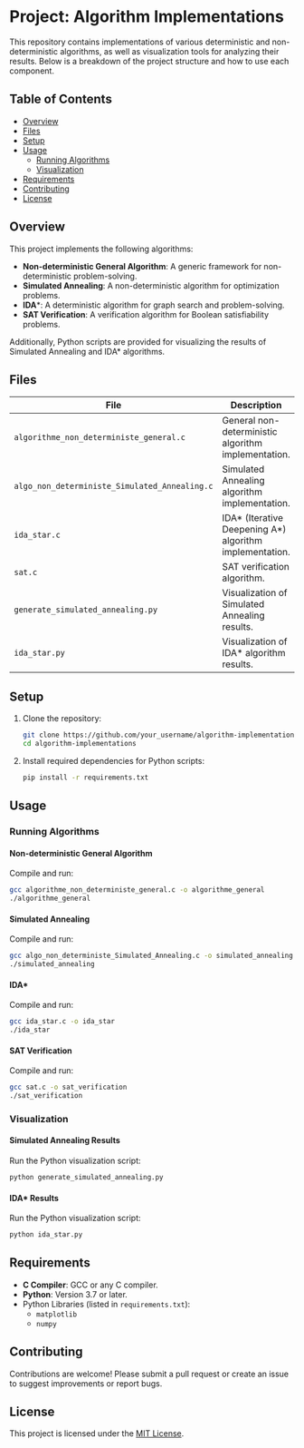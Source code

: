 # Project: Algorithm Implementations

This repository contains implementations of various deterministic and non-deterministic algorithms, as well as visualization tools for analyzing their results. Below is a breakdown of the project structure and how to use each component.

## Table of Contents
- [Overview](#overview)
- [Files](#files)
- [Setup](#setup)
- [Usage](#usage)
  - [Running Algorithms](#running-algorithms)
  - [Visualization](#visualization)
- [Requirements](#requirements)
- [Contributing](#contributing)
- [License](#license)

## Overview
This project implements the following algorithms:
- **Non-deterministic General Algorithm**: A generic framework for non-deterministic problem-solving.
- **Simulated Annealing**: A non-deterministic algorithm for optimization problems.
- **IDA***: A deterministic algorithm for graph search and problem-solving.
- **SAT Verification**: A verification algorithm for Boolean satisfiability problems.

Additionally, Python scripts are provided for visualizing the results of Simulated Annealing and IDA* algorithms.

## Files
| File                              | Description                                      |
|-----------------------------------|--------------------------------------------------|
| `algorithme_non_deterministe_general.c` | General non-deterministic algorithm implementation. |
| `algo_non_deterministe_Simulated_Annealing.c` | Simulated Annealing algorithm implementation.       |
| `ida_star.c`                      | IDA* (Iterative Deepening A*) algorithm implementation. |
| `sat.c`                           | SAT verification algorithm.                      |
| `generate_simulated_annealing.py` | Visualization of Simulated Annealing results.    |
| `ida_star.py`                     | Visualization of IDA* algorithm results.         |

## Setup
1. Clone the repository:
   ```bash
   git clone https://github.com/your_username/algorithm-implementations.git
   cd algorithm-implementations
   ```

2. Install required dependencies for Python scripts:
   ```bash
   pip install -r requirements.txt
   ```

## Usage

### Running Algorithms

#### Non-deterministic General Algorithm
Compile and run:
```bash
gcc algorithme_non_deterministe_general.c -o algorithme_general
./algorithme_general
```

#### Simulated Annealing
Compile and run:
```bash
gcc algo_non_deterministe_Simulated_Annealing.c -o simulated_annealing
./simulated_annealing
```

#### IDA*
Compile and run:
```bash
gcc ida_star.c -o ida_star
./ida_star
```

#### SAT Verification
Compile and run:
```bash
gcc sat.c -o sat_verification
./sat_verification
```

### Visualization

#### Simulated Annealing Results
Run the Python visualization script:
```bash
python generate_simulated_annealing.py
```

#### IDA* Results
Run the Python visualization script:
```bash
python ida_star.py
```

## Requirements

- **C Compiler**: GCC or any C compiler.
- **Python**: Version 3.7 or later.
- Python Libraries (listed in `requirements.txt`):
  - `matplotlib`
  - `numpy`

## Contributing
Contributions are welcome! Please submit a pull request or create an issue to suggest improvements or report bugs.

## License
This project is licensed under the [MIT License](LICENSE).

